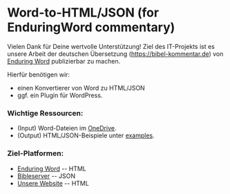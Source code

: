 # Word-to-HTML/JSON (for EnduringWord commentary) 

Vielen Dank für Deine wertvolle Unterstützung! Ziel des IT-Projekts ist es unsere Arbeit der deutschen Übersetzung (https://bibel-kommentar.de) von [Enduring Word](https://enduringword.com/) publizierbar zu machen. 

Hierfür benötigen wir:
- einen Konvertierer von Word zu HTML/JSON
- ggf. ein Plugin für WordPress. 

### Wichtige Ressourcen:
- (Input) Word-Dateien im [OneDrive](https://bibel-kommentar.de/onedrive).
- (Output) HTML/JSON-Beispiele unter [examples](https://github.com/VolkerBergen/bible_commentary/tree/main/examples). 

### Ziel-Platformen:

- [Enduring Word](https://enduringword.com/) -- HTML
- [Bibleserver](https://bibleserver.com/) -- JSON
- [Unsere Website](https://bibel-kommentar.de) -- HTML
